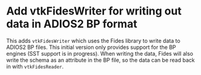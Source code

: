 # Add vtkFidesWriter for writing out data in ADIOS2 BP format

This adds `vtkFidesWriter` which uses the Fides library to write data to ADIOS2 BP files.
This initial version only provides support for the BP engines (SST support is in progress).
When writing the data, Fides will also write the schema as an attribute in the BP file,
so the data can be read back in with `vtkFidesReader`.
